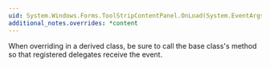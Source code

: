 ```yaml
---
uid: System.Windows.Forms.ToolStripContentPanel.OnLoad(System.EventArgs)
additional_notes.overrides: *content
---
```


<p>When overriding <xref href="System.Windows.Forms.ToolStripContentPanel.OnLoad(System.EventArgs)"></xref> in a derived class, be sure to call the base class's <xref href="System.Windows.Forms.ToolStripContentPanel.OnLoad(System.EventArgs)"></xref> method so that registered delegates receive the event.</p>


